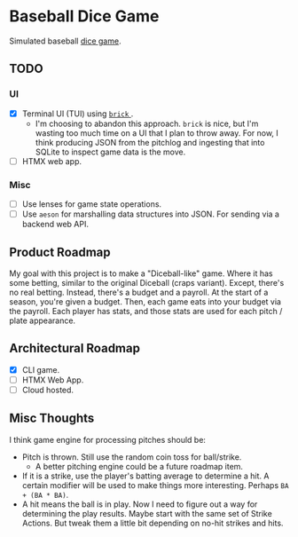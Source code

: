 # Baseball Dice Game

Simulated baseball [dice game](https://milb.bamcontent.com/documents/8/5/8/313285858/BaseballDiceGame_LouisvilleBats.pdf).

## TODO
### UI
- [x] Terminal UI (TUI) using [ `brick`
](https://github.com/jtdaugherty/brick/).
  - I'm choosing to abandon this approach. `brick` is nice, but I'm wasting too
    much time on a UI that I plan to throw away. For now, I think producing JSON
    from the pitchlog and ingesting that into SQLite to inspect game data is the
    move.
- [ ] HTMX web app.

### Misc
- [ ] Use lenses for game state operations.
- [ ] Use `aeson` for marshalling data structures into JSON. For sending via a
    backend web API.

## Product Roadmap
My goal with this project is to make a "Diceball-like" game. Where it has some
betting, similar to the original Diceball (craps variant). Except, there's no
real betting. Instead, there's a budget and a payroll. At the start of a season,
you're given a budget. Then, each game eats into your budget via the payroll.
Each player has stats, and those stats are used for each pitch / plate
appearance.

## Architectural Roadmap
- [x] CLI game.
- [ ] HTMX Web App.
- [ ] Cloud hosted.

## Misc Thoughts
I think game engine for processing pitches should be:
 - Pitch is thrown. Still use the random coin toss for ball/strike.
   - A better pitching engine could be a future roadmap item.
 - If it is a strike, use the player's batting average to determine a hit. A
 certain modifier will be used to make things more interesting. Perhaps `BA +
 (BA * BA)`.
 - A hit means the ball is in play. Now I need to figure out a way for
 determining the play results. Maybe start with the same set of Strike Actions.
 But tweak them a little bit depending on no-hit strikes and hits.
